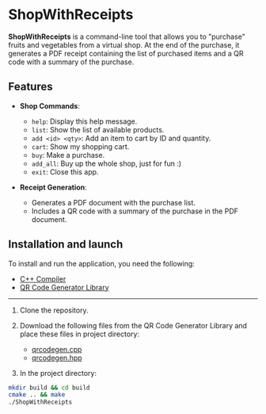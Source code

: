 # ShopWithReceipts

**ShopWithReceipts** is a command-line tool that allows you to "purchase" fruits and vegetables from a virtual shop. At the end of the purchase, it generates a PDF receipt containing the list of purchased items and a QR code with a summary of the purchase.

## Features

- **Shop Commands**:
  - `help`: Display this help message.
  - `list`: Show the list of available products.
  - `add <id> <qty>`: Add an item to cart by ID and quantity.
  - `cart`: Show my shopping cart.
  - `buy`: Make a purchase.
  - `add_all`: Buy up the whole shop, just for fun :)
  - `exit`: Close this app.

- **Receipt Generation**:
  - Generates a PDF document with the purchase list.
  - Includes a QR code with a summary of the purchase in the PDF document.

## Installation and launch

To install and run the application, you need the following:

- [C++ Compiler](https://gcc.gnu.org/)
- [QR Code Generator Library](https://github.com/nayuki/QR-Code-generator)
---
1. Clone the repository.
2. Download the following files from the QR Code Generator Library and place these files in project directory:
    - [qrcodegen.cpp](https://github.com/nayuki/QR-Code-generator/blob/master/cpp/qrcodegen.cpp)
    - [qrcodegen.hpp](https://github.com/nayuki/QR-Code-generator/blob/master/cpp/qrcodegen.hpp)

3. In the project directory:
```sh 
mkdir build && cd build
cmake .. && make
./ShopWithReceipts
```
